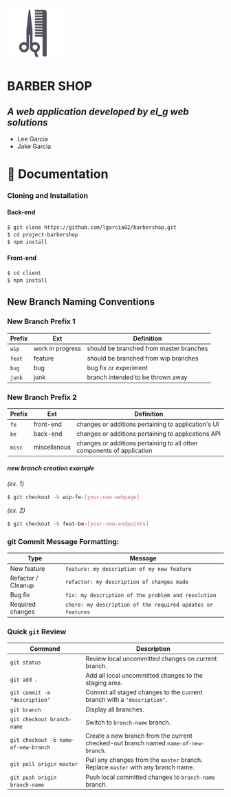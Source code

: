 ![image](client/src/images/iconfinder_app_type_hairdresser_512px_GREY_339932.png)
# BARBER SHOP 
## *A web application developed by __el_g__  web solutions*
- Lee Garcia
- Jake Garcia

# 📖 Documentation
### Cloning and Installation
#### Back-end
```sh
$ git clone https://github.com/lgarcia82/barbershop.git
$ cd project-barbershop
$ npm install
```
#### Front-end
```sh
$ cd client
$ npm install
```

## New Branch Naming Conventions
### New Branch Prefix 1
| Prefix | Ext | Definition
| --- | --- | --- |
|`wip` | work in progress | should be branched from master branches
| `feat` | feature | should be branched from wip branches
| `bug` | bug | bug fix or experiment
| `junk` | junk | branch intended to be thrown away

### New Branch Prefix 2
| Prefix | Ext | Definition
| --- | --- | --- |
| `fe` | front-end | changes or additions pertaining to application's UI
| `be` | back-end | changes or additions pertaining to applications API
| `misc` | miscellanous | changes or additions pertaining to all other components of application

#### ***new branch creation example***
*(ex. 1)*
```sh
$ git checkout -b wip-fe-[your-new-webpage]
```
*(ex. 2)*
```sh
$ git checkout -b feat-be-[your-new-endpoints]
```
### git Commit Message Formatting:
| Type | Message |
| --- | --- |
| New feature | `feature: my description of my new feature` |
| Refactor / Cleanup | `refactor: my description of changes made` |
| Bug fix | `fix: my description of the problem and resolution` |
| Required changes | `chore: my description of the required updates or features` |

### Quick `git` Review
| Command | Description |
| --- | --- |
| `git status` | Review local uncommitted changes on current branch. |
| `git add .` | Add all local uncommitted changes to the staging area. |
| `git commit -m "description"` | Commit all staged changes to the current branch with a `"description"`. |
| `git branch` | Display all branches. |
| `git checkout branch-name` | Switch to `branch-name` branch. |
| `git checkout -b name-of-new-branch` | Create a new branch from the current checked-out branch named `name-of-new-branch`. |
| `git pull origin master` | Pull any changes from the `master` branch. Replace `master` with any branch name. |
| `git push origin branch-name` | Push local committed changes to `branch-name` branch. |
